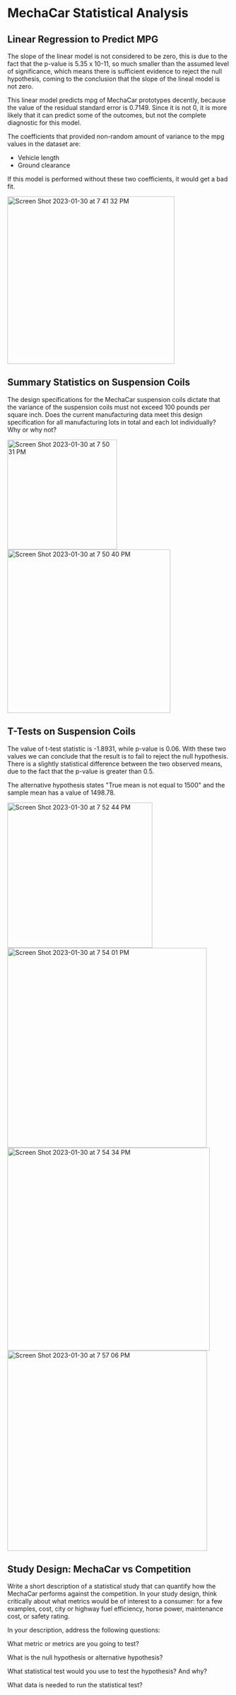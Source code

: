 # MechaCar Statistical Analysis 


## Linear Regression to Predict MPG

The slope of the linear model is not considered to be zero, this is due to the fact that the p-value is 5.35 x 10-11, so much smaller than the assumed level of significance, which means there is sufficient evidence to reject the null hypothesis, coming to the conclusion that the slope of the lineal model is not zero. 

This linear model predicts mpg of MechaCar prototypes decently, because the value of the residual standard error is 0.7149. Since it is not 0, it is more likely that it can predict some of the outcomes, but not the complete diagnostic for this model. 

The coefficients that provided non-random amount of variance to the mpg values in the dataset are:
- Vehicle length
- Ground clearance

If this model is performed without these two coefficients, it would get a bad fit.

<img width="378" alt="Screen Shot 2023-01-30 at 7 41 32 PM" src="https://user-images.githubusercontent.com/113856917/215639019-7bccf4fa-42ae-4288-a61d-4c39776993a0.png">


## Summary Statistics on Suspension Coils

The design specifications for the MechaCar suspension coils dictate that the variance of the suspension coils must not exceed 100 pounds per square inch. Does the current manufacturing data meet this design specification for all manufacturing lots in total and each lot individually? Why or why not?

<img width="248" alt="Screen Shot 2023-01-30 at 7 50 31 PM" src="https://user-images.githubusercontent.com/113856917/215639212-bfeef2d5-b9b2-447f-9a41-46f0904cd60c.png">

<img width="369" alt="Screen Shot 2023-01-30 at 7 50 40 PM" src="https://user-images.githubusercontent.com/113856917/215639225-926bed98-c0c2-4556-ae2b-9cc1c82bf72d.png">

## T-Tests on Suspension Coils

The value of t-test statistic is -1.8931, while p-value is 0.06. With these two values we can conclude that the result is to fail to reject the null hypothesis. There is a slightly statistical difference between the two observed means, due to the fact that the p-value is greater than 0.5. 

The alternative hypothesis states "True mean is not equal to 1500" and the sample mean has a value of 1498.78.

<img width="328" alt="Screen Shot 2023-01-30 at 7 52 44 PM" src="https://user-images.githubusercontent.com/113856917/215639481-ee63f6a7-2ff6-442f-bbf9-72564f8dbd81.png">

<img width="451" alt="Screen Shot 2023-01-30 at 7 54 01 PM" src="https://user-images.githubusercontent.com/113856917/215639637-f5d31897-774d-46ba-99cc-eab0a9fbba19.png">

<img width="458" alt="Screen Shot 2023-01-30 at 7 54 34 PM" src="https://user-images.githubusercontent.com/113856917/215639709-376c413d-bd14-4466-a9ea-90e2926625da.png">

<img width="452" alt="Screen Shot 2023-01-30 at 7 57 06 PM" src="https://user-images.githubusercontent.com/113856917/215640217-826df454-dc91-4f5c-94be-db49cf901917.png">


## Study Design: MechaCar vs Competition

Write a short description of a statistical study that can quantify how the MechaCar performs against the competition. In your study design, think critically about what metrics would be of interest to a consumer: for a few examples, cost, city or highway fuel efficiency, horse power, maintenance cost, or safety rating.

In your description, address the following questions:

What metric or metrics are you going to test?

What is the null hypothesis or alternative hypothesis?

What statistical test would you use to test the hypothesis? And why?

What data is needed to run the statistical test?
